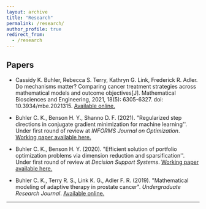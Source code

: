 ```yaml
---
layout: archive
title: "Research"
permalink: /research/
author_profile: true
redirect_from:
  - /research
---
```

## Papers 
- Cassidy K. Buhler, Rebecca S. Terry, Kathryn G. Link, Frederick R. Adler. Do mechanisms matter? Comparing cancer treatment strategies across mathematical models and outcome objectives[J]. Mathematical Biosciences and Engineering, 2021, 18(5): 6305-6327. doi: 10.3934/mbe.2021315. [Available online.](https://www.aimspress.com/article/doi/10.3934/mbe.2021315)

- Buhler C. K., Benson H. Y., Shanno D. F. (2021). "Regularized step directions in conjugate gradient minimization for machine learning''. Under first round of review at *INFORMS Journal on Optimization*. <a href="/files/RegularizedCGMforML_v1.pdf" target="_blank">Working paper available here.</a>

- Buhler C. K., Benson H. Y. (2020). "Efficient solution of portfolio optimization problems via dimension reduction and sparsification''. Under first round of review at *Decision Support Systems*.  <a href="/files/SparsePortfolioOpt.pdf" target="_blank">Working paper available here.</a>

- Buhler C. K., Terry R. S., Link K. G., Adler F. R. (2019). "Mathematical modeling of adaptive therapy in prostate cancer". *Undergraduate Research Journal*. [Available online.](https://our.utah.edu/wp-content/uploads/sites/19/2019/05/buhler.pdf)



---